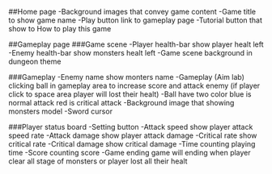 ##Home page
-Background images that convey game content
-Game title to show game name
-Play button link to gameplay page
-Tutorial button that show to How to play this game

##Gameplay page
###Game scene
-Player health-bar show player healt left
-Enemy health-bar show monsters healt left
-Game scene background in dungeon theme

###Gameplay
-Enemy name show monters name
-Gameplay (Aim lab) clicking ball in gameplay area to increase score and attack enemy (if player click to space area player will lost their healt)
-Ball have two color blue is normal attack red is critical attack
-Background image that showing monsters model
-Sword cursor

###Player status board
-Setting button
-Attack speed show player attack speed rate
-Attack damage show player attack damage
-Critical rate show critical rate
-Critical damage show critical damage
-Time counting playing time
-Score counting score
-Game ending game will ending when player clear all stage of monsters or player lost all their healt
